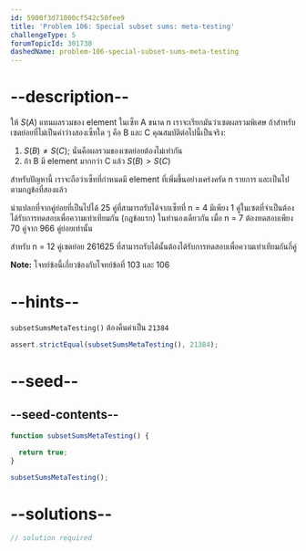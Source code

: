 ```yaml
---
id: 5900f3d71000cf542c50fee9
title: 'Problem 106: Special subset sums: meta-testing'
challengeType: 5
forumTopicId: 301730
dashedName: problem-106-special-subset-sums-meta-testing
---
```


# --description--

ให้ $S(A)$ แทนผลรวมของ element ในเซ็ท A ขนาด n เราจะเรียกมันว่าเซตผลรวมพิเศษ ถ้าสำหรับเซตย่อยที่ไม่เป็นค่าว่างสองเซ็ทใด ๆ คือ B และ C คุณสมบัติต่อไปนี้เป็นจริง:

1. $S(B) ≠ S(C)$; นั่นคือผลรวมของเซตย่อยต้องไม่เท่ากัน
2. ถ้า B มี element มากกว่า C แล้ว $S(B) > S(C)$

สำหรับปัญหานี้ เราจะถือว่าเซ็ทที่กำหนดมี element ที่เพิ่มขึ้นอย่างเคร่งครัด n รายการ และเป็นไปตามกฎข้อที่สองแล้ว

น่าแปลกที่จากคู่ย่อยที่เป็นไปได้ 25 คู่ที่สามารถรับได้จากเซ็ทที่ n = 4 มีเพียง 1 คู่ในเซตที่จำเป็นต้องได้รับการทดสอบเพื่อความเท่าเทียมกัน (กฎข้อแรก) ในทำนองเดียวกัน เมื่อ n = 7 ต้องทดสอบเพียง 70 คู่จาก 966 คู่ย่อยเท่านั้น

สำหรับ n = 12 คู่เซตย่อย 261625 ที่สามารถรับได้นั้นต้องได้รับการทดสอบเพื่อความเท่าเทียมกันกี่คู่

**Note:** โจทย์ข้อนี้เกี่ยวข้องกับโจทย์ข้อที่ 103 และ 106

# --hints--

`subsetSumsMetaTesting()` ต้องคืนค่าเป็น `21384`

```js
assert.strictEqual(subsetSumsMetaTesting(), 21384);
```

# --seed--

## --seed-contents--

```js
function subsetSumsMetaTesting() {

  return true;
}

subsetSumsMetaTesting();
```

# --solutions--

```js
// solution required
```
